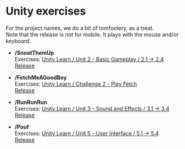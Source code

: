# Unity exercises

For the project names, we do a bit of tomfoolery, as a treat.  
Note that the release is not for mobile. It plays with the mouse and/or keyboard.  

- **/SnootThemUp**  
Exercises: [Unity Learn / Unit 2 - Basic Gameplay / 2.1 -> 2.4](https://learn.unity.com/project/unit-2-basic-gameplay)  
[Release](https://play.unity.com/mg/other/snootthemup)  

- **/FetchMeAGoodBoy**  
Exercises: [Unity Learn / Challenge 2 - Play Fetch](https://learn.unity.com/tutorial/challenge-2-play-fetch-with-random-values-and-arrays)  
[Release](https://play.unity.com/mg/other/fetchmeagoodboy)  

- **/RunRunRun**  
Exercises: [Unity Learn / Unit 3 - Sound and Effects / 3.1 -> 3.4](https://learn.unity.com/project/unit-3-sound-and-effects)  
[Release](https://play.unity.com/mg/other/runrunrun-8)  

- **/Pouf**  
Exercises: [Unity Learn / Unit 5 - User Interface / 5.1 -> 5.4](https://learn.unity.com/project/unit-5-user-interface)  
[Release](https://play.unity.com/mg/other/pouf-sl5q)  

